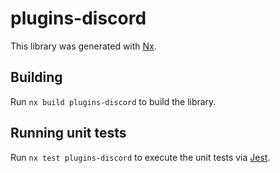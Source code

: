 # plugins-discord

This library was generated with [Nx](https://nx.dev).

## Building

Run `nx build plugins-discord` to build the library.

## Running unit tests

Run `nx test plugins-discord` to execute the unit tests via [Jest](https://jestjs.io).

